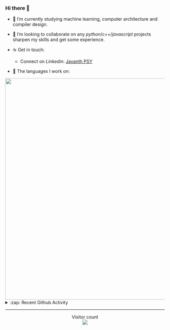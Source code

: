 ### Hi there 👋

- 🌱 I’m currently studying machine learning, computer architecture and compiler design.

- 👯 I’m looking to collaborate on any *python*/*c++*/*javascript* projects sharpen my skills and get some experience.

- ☕ Get in touch:
  +  Connect on *Linkedin*: [Jayanth PSY](https://www.linkedin.com/in/jayanth-p-b3924812a/)

<!--- ⚡ Fun fact: *Python* is older than *C++* and *Java*. -->

- :memo: The languages I work on: 

<img src="https://wakatime.com/share/@j_tesla/bdf4246a-6e44-4441-87e6-ea13fc96a824.png" width="700"/>

<details>
  <summary>:zap: Recent Github Activity</summary>
  
<!--START_SECTION:activity-->
1. 🎉 Merged PR [#17](https://github.com/j-tesla/all-blogs/pull/17) in [j-tesla/all-blogs](https://github.com/j-tesla/all-blogs)
2. 🎉 Merged PR [#20](https://github.com/j-tesla/all-blogs/pull/20) in [j-tesla/all-blogs](https://github.com/j-tesla/all-blogs)
3. 🎉 Merged PR [#78](https://github.com/j-tesla/space-shooter/pull/78) in [j-tesla/space-shooter](https://github.com/j-tesla/space-shooter)
4. 🎉 Merged PR [#77](https://github.com/j-tesla/space-shooter/pull/77) in [j-tesla/space-shooter](https://github.com/j-tesla/space-shooter)
5. 🎉 Merged PR [#19](https://github.com/j-tesla/all-blogs/pull/19) in [j-tesla/all-blogs](https://github.com/j-tesla/all-blogs)
<!--END_SECTION:activity-->

</details>

-----

<p align="center"> 
  Visitor count<br>
  <img src="https://profile-counter.glitch.me/j-tesla/count.svg" />
</p>












<!--
**j-tesla/j-tesla** is a ✨ _special_ ✨ repository because its `README.md` (this file) appears on your GitHub profile.

Here are some ideas to get you started:

- 🔭 I’m currently working on ...
- 🌱 I’m currently learning ...
- 👯 I’m looking to collaborate on ...
- 🤔 I’m looking for help with ...
- 💬 Ask me about ...
- 📫 How to reach me: ...
- 😄 Pronouns: ...
- ⚡ Fun fact: ...
-->


